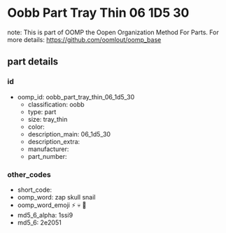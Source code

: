 # Oobb Part Tray Thin 06 1D5 30  

note: This is part of OOMP the Oopen Organization Method For Parts. For more details: https://github.com/oomlout/oomp_base

##  part details





### id
* oomp_id: oobb_part_tray_thin_06_1d5_30
  * classification: oobb
  * type: part
  * size: tray_thin
  * color: 
  * description_main: 06_1d5_30
  * description_extra: 
  * manufacturer: 
  * part_number: 

### other_codes
* short_code: 
* oomp_word: zap skull snail
* oomp_word_emoji :zap: :skull: :snail:
* md5_6_alpha: 1ssi9
* md5_6: 2e2051